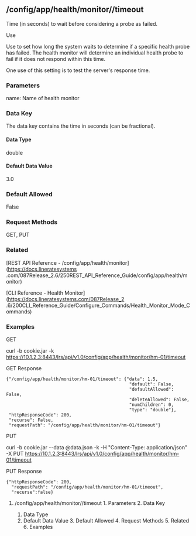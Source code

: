 ## /config/app/health/monitor/<name>/timeout

Time (in seconds) to wait before considering a probe as failed.

Use

Use to set how long the system waits to determine if a specific health probe
has failed.  The health monitor will determine an individual health probe to
fail if it does not respond within this time.

One use of this setting is to test the server's response time.

### Parameters

name: Name of health monitor

### Data Key

The data key contains the time in seconds (can be fractional).

#### Data Type

double

#### Default Data Value

3.0

### Default Allowed

False

### Request Methods

GET, PUT

### Related

[REST API Reference - /config/app/health/monitor](https://docs.lineratesystems
.com/087Release_2.6/250REST_API_Reference_Guide/config/app/health/monitor)

[CLI Reference - Health Monitor](https://docs.lineratesystems.com/087Release_2
.6/200CLI_Reference_Guide/Configure_Commands/Health_Monitor_Mode_Commands)

### Examples

GET

curl -b cookie.jar -k
https://10.1.2.3:8443/lrs/api/v1.0/config/app/health/monitor/hm-01/timeout

GET Response

    
    {"/config/app/health/monitor/hm-01/timeout": {"data": 1.5,
                                                   "default": False,
                                                   "defaultAllowed": False,
                                                   "deleteAllowed": False,
                                                   "numChildren": 0,
                                                   "type": "double"},
     "httpResponseCode": 200,
     "recurse": False,
     "requestPath": "/config/app/health/monitor/hm-01/timeout"}
    

PUT

curl -b cookie.jar --data @data.json -k -H "Content-Type: application/json" -X
PUT https://10.1.2.3:8443/lrs/api/v1.0/config/app/health/monitor/hm-01/timeout

PUT Response

    
    {"httpResponseCode": 200,
      "requestPath": "/config/app/health/monitor/hm-01/timeout",
      "recurse":false}

  1. /config/app/health/monitor/<name>/timeout
    1. Parameters
    2. Data Key
      1. Data Type
      2. Default Data Value
    3. Default Allowed
    4. Request Methods
    5. Related
    6. Examples

